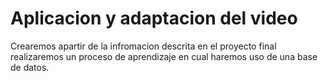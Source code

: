 # Aplicacion y adaptacion del video
Crearemos apartir de la infromacion descrita en el proyecto final realizaremos un proceso de aprendizaje en cual haremos uso de una base de datos.

